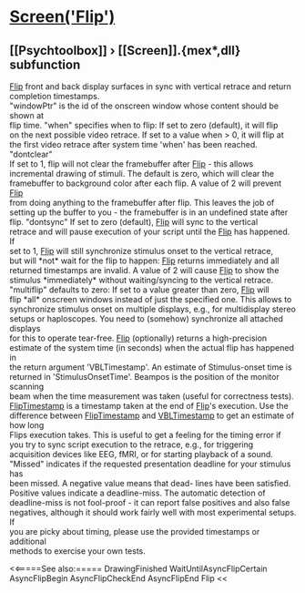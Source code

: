 # [Screen('Flip')](Screen-Flip) 
## [[Psychtoolbox]] &#8250; [[Screen]].{mex*,dll} subfunction


[Flip](Flip) front and back display surfaces in sync with vertical retrace and return  
completion timestamps.  
"windowPtr" is the id of the onscreen window whose content should be shown at  
flip time. "when" specifies when to flip: If set to zero (default), it will flip  
on the next possible video retrace. If set to a value when \> 0, it will flip at  
the first video retrace after system time 'when' has been reached. "dontclear"  
If set to 1, flip will not clear the framebuffer after [Flip](Flip) - this allows  
incremental drawing of stimuli. The default is zero, which will clear the  
framebuffer to background color after each flip. A value of 2 will prevent [Flip](Flip)  
from doing anything to the framebuffer after flip. This leaves the job of  
setting up the buffer to you - the framebuffer is in an undefined state after  
flip. "dontsync" If set to zero (default), [Flip](Flip) will sync to the vertical  
retrace and will pause execution of your script until the [Flip](Flip) has happened. If  
set to 1, [Flip](Flip) will still synchronize stimulus onset to the vertical retrace,  
but will \*not\* wait for the flip to happen: [Flip](Flip) returns immediately and all  
returned timestamps are invalid. A value of 2 will cause [Flip](Flip) to show the  
stimulus \*immediately\* without waiting/syncing to the vertical retrace.  
"multiflip" defaults to zero: If set to a value greater than zero, [Flip](Flip) will  
flip \*all\* onscreen windows instead of just the specified one. This allows to  
synchronize stimulus onset on multiple displays, e.g., for multidisplay stereo  
setups or haploscopes. You need to (somehow) synchronize all attached displays  
for this to operate tear-free. [Flip](Flip) (optionally) returns a high-precision  
estimate of the system time (in seconds) when the actual flip has happened in  
the return argument 'VBLTimestamp'. An estimate of Stimulus-onset time is  
returned in 'StimulusOnsetTime'. Beampos is the position of the monitor scanning  
beam when the time measurement was taken (useful for correctness tests).  
[FlipTimestamp](FlipTimestamp) is a timestamp taken at the end of [Flip](Flip)'s execution. Use the  
difference between [FlipTimestamp](FlipTimestamp) and [VBLTimestamp](VBLTimestamp) to get an estimate of how long  
Flips execution takes. This is useful to get a feeling for the timing error if  
you try to sync script execution to the retrace, e.g., for triggering  
acquisition devices like EEG, fMRI, or for starting playback of a sound.  
"Missed" indicates if the requested presentation deadline for your stimulus has  
been missed. A negative value means that dead- lines have been satisfied.  
Positive values indicate a deadline-miss. The automatic detection of  
deadline-miss is not fool-proof - it can report false positives and also false  
negatives, although it should work fairly well with most experimental setups. If  
you are picky about timing, please use the provided timestamps or additional  
methods to exercise your own tests.   


<<=====See also:=====
DrawingFinished WaitUntilAsyncFlipCertain AsyncFlipBegin AsyncFlipCheckEnd AsyncFlipEnd Flip
<<